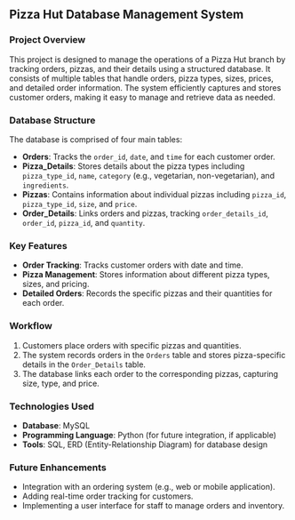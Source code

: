 ## **Pizza Hut Database Management System**

### **Project Overview**
This project is designed to manage the operations of a Pizza Hut branch by tracking orders, pizzas, and their details using a structured database. It consists of multiple tables that handle orders, pizza types, sizes, prices, and detailed order information. The system efficiently captures and stores customer orders, making it easy to manage and retrieve data as needed.

### **Database Structure**
The database is comprised of four main tables:
- **Orders**: Tracks the `order_id`, `date`, and `time` for each customer order.
- **Pizza_Details**: Stores details about the pizza types including `pizza_type_id`, `name`, `category` (e.g., vegetarian, non-vegetarian), and `ingredients`.
- **Pizzas**: Contains information about individual pizzas including `pizza_id`, `pizza_type_id`, `size`, and `price`.
- **Order_Details**: Links orders and pizzas, tracking `order_details_id`, `order_id`, `pizza_id`, and `quantity`.

### **Key Features**
- **Order Tracking**: Tracks customer orders with date and time.
- **Pizza Management**: Stores information about different pizza types, sizes, and pricing.
- **Detailed Orders**: Records the specific pizzas and their quantities for each order.

### **Workflow**
1. Customers place orders with specific pizzas and quantities.
2. The system records orders in the `Orders` table and stores pizza-specific details in the `Order_Details` table.
3. The database links each order to the corresponding pizzas, capturing size, type, and price.

### **Technologies Used**
- **Database**: MySQL
- **Programming Language**: Python (for future integration, if applicable)
- **Tools**: SQL, ERD (Entity-Relationship Diagram) for database design

### **Future Enhancements**
- Integration with an ordering system (e.g., web or mobile application).
- Adding real-time order tracking for customers.
- Implementing a user interface for staff to manage orders and inventory.
